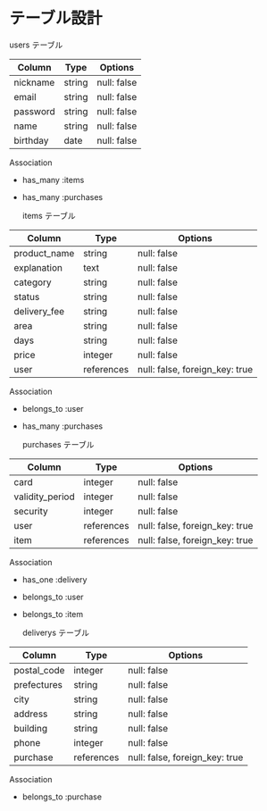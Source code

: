 # テーブル設計

   users テーブル

| Column   | Type   | Options     |
| -------- | ------ | ----------- |
| nickname | string | null: false |
| email    | string | null: false |
| password | string | null: false |
| name     | string | null: false |
| birthday | date   | null: false |

   Association

- has_many :items
- has_many :purchases

   items テーブル

| Column       | Type       | Options                        |
| -------------| -----------| ------------------------------ |
| product_name | string     | null: false                    |
| explanation  | text       | null: false                    |
| category     | string     | null: false                    |
| status       | string     | null: false                    |
| delivery_fee | string     | null: false                    |
| area         | string     | null: false                    |
| days         | string     | null: false                    |
| price        | integer    | null: false                    | 
| user         | references | null: false, foreign_key: true |

   Association

- belongs_to :user
- has_many :purchases


   purchases テーブル

| Column          | Type       | Options                        |
| ----------------| -----------| ------------------------------ |
| card            | integer    | null: false                    |
| validity_period | integer    | null: false                    |
| security        | integer    | null: false                    |
| user            | references | null: false, foreign_key: true |
| item            | references | null: false, foreign_key: true |

   Association

- has_one :delivery
- belongs_to :user
- belongs_to :item

   deliverys テーブル

| Column          | Type       | Options                        |
| ----------------| -----------| ------------------------------ |
| postal_code     | integer    | null: false                    |
| prefectures     | string     | null: false                    |
| city            | string     | null: false                    |
| address         | string     | null: false                    |
| building        | string     | null: false                    |
| phone           | integer    | null: false                    |
| purchase        | references | null: false, foreign_key: true |

   Association

- belongs_to :purchase